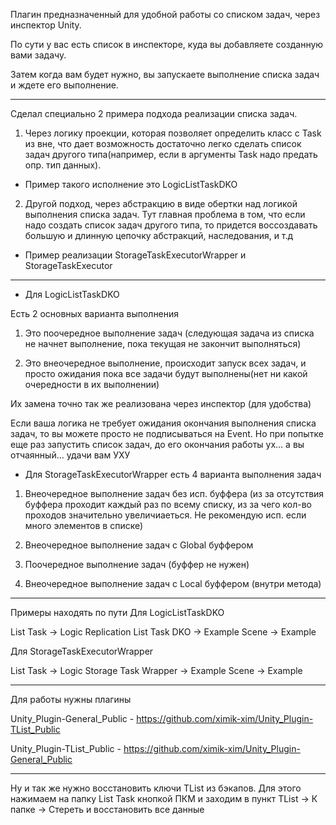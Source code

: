 Плагин предназначенный для удобной работы со списком задач, через инспектор Unity.

По сути у вас есть список в инспекторе, куда вы добавляете созданную вами задачу. 

Затем когда вам будет нужно, вы запускаете выполнение списка задач и ждете его выполнение.

---------------------------------------------------------------------------------------------------------

Сделал специально 2 примера подхода реализации списка задач.
1) Через логику проекции, которая позволяет определить класс с Task из вне, что дает возможность достаточно легко сделать список задач другого типа(например, если в аргументы Task надо предать опр. тип данных).

- Пример такого исполнение это LogicListTaskDKO

2) Другой подход, через абстракцию в виде обертки над логикой выполнения списка задач. Тут главная проблема в том, что если надо создать список задач другого типа, то придется воссоздавать большую и длинную цепочку абстракций, наследования, и т.д

- Пример реализации StorageTaskExecutorWrapper и StorageTaskExecutor

---------------------------------------------------------------------------------------------------------

- Для LogicListTaskDKO

Есть 2 основных варианта выполнения

1) Это поочередное выполнение задач (следующая задача из списка не начнет выполнение, пока текущая не закончит выполняться)

2) Это внеочередное выполнение, происходит запуск всех задач, и просто ожидания пока все задачи будут выполнены(нет ни какой очередности в их выполнении)

Их замена точно так же реализована через инспектор (для удобства)

Если ваша логика не требует ожидания окончания выполнения списка задач, то вы можете просто не подписываться на Event. Но при попытке еще раз запустить список задач, до его окончания работы ух... а вы отчаянный... удачи вам УХУ

- Для StorageTaskExecutorWrapper есть 4 варианта выполнения задач

1) Внеочередное выполнение задач без исп. буффера (из за отсутствия буффера проходит каждый раз по всему списку, из за чего кол-во проходов значительно увеличиаеться. Не рекомендую исп. если много элементов в списке) 

2) Внеочередное выполнение задач с Global буффером

3) Поочередное выполнение задач (буффер не нужен)

4) Внеочередное выполнение задач с Local буффером (внутри метода)

---------------------------------------------------------------------------------------------------------

Примеры находять по пути
Для LogicListTaskDKO

List Task -> Logic Replication List Task DKO -> Example Scene -> Example

Для StorageTaskExecutorWrapper

List Task -> Logic Storage Task Wrapper -> Example Scene -> Example

---------------------------------------------------------------------------------------------------------

Для работы нужны плагины

Unity_Plugin-General_Public - https://github.com/ximik-xim/Unity_Plugin-TList_Public

Unity_Plugin-TList_Public - https://github.com/ximik-xim/Unity_Plugin-General_Public

---------------------------------------------------------------------------------------------------------

Ну и так же нужно восстановить ключи TList из бэкапов. Для этого нажимаем на папку List Task кнопкой ПКМ и заходим в пункт TList -> К папке -> Стереть и восстановить все данные

